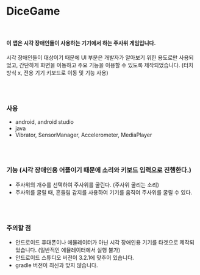 # DiceGame

<br>

#### 이 앱은 시각 장애인들이 사용하는 기기에서 하는 주사위 게임입니다.
시각 장애인들이 대상이기 때문에 UI 부분은 개발자가 알아보기 위한 용도로만 사용되었고, 간단하게 화면을 이동하고 주요 기능을 이용할 수 있도록 제작되었습니다. (터치 방식 x, 전용 기기 키보드로 이동 및 기능 사용)

<br><br>

### 사용
 * android, android studio
 * java
 * Vibrator, SensorManager, Accelerometer, MediaPlayer

<br><br>

### 기능 (시각 장애인용 어플이기 때문에 소리와 키보드 입력으로 진행한다.)
 * 주사위의 개수를 선택하여 주사위를 굴린다. (주사위 굴리는 소리)
 * 주사위를 굴릴 때, 흔들림 감지를 사용하여 기기를 움직여 주사위를 굴릴 수 있다.
 
<br><br>

### 주의할 점
* 안드로이드 휴대폰이나 에뮬레이터가 아닌 시각 장애인용 기기를 타겟으로 제작되었습니다. (일반적인 에뮬레이터에서 실행 불가)
* 안드로이드 스튜디오 버전이 3.2.1에 맞추어 있습니다.
* gradle 버전이 최신과 맞지 않습니다.

